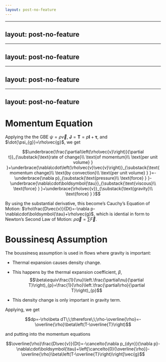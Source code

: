 ```yaml
---
layout: post-no-feature
---
```



---
layout: post-no-feature
---


---
layout: post-no-feature
---


---
layout: post-no-feature
---


---
layout: post-no-feature
---



Momentum Equation
=================

Applying the the GBE $\psi=\rho\vec{v}$, $\boldsymbol{J}=\boldsymbol{T}=p\boldsymbol{I}+\boldsymbol{\tau}$, and $\dot{\psi_{g}}=\rho\vec{g}$, we get

$$\underbrace{\frac{\partial\left(\rho\vec{v}\right)}{\partial t}}_{\substack{\text{rate of change}\\
\text{of momentum}\\
\text{per unit volume}
}
}+\underbrace{\nabla\cdot\left(\rho\vec{v}\vec{v}\right)}_{\substack{\text{momentum change}\\
\text{by convection}\\
\text{per unit volume}
}
}=-\underbrace{\nabla p}_{\substack{\text{pressure}\\
\text{force}
}
}-\underbrace{\nabla\cdot\boldsymbol{\tau}}_{\substack{\text{viscous}\\
\text{force}
}
}+\underbrace{\rho\vec{v}}_{\substack{\text{gravity}\\
\text{force}
}
}$$

By using the substantial derivative, this become’s Cauchy’s Equation of Motion: $\rho\frac{D\vec{v}}{Dt}=-\nabla p-\nabla\cdot\boldsymbol{\tau}+\rho\vec{g}$, which is idential in form to Newton’s Second Law of Motion: $\rho\vec{a}=\sum\vec{F}$.

Boussinesq Assumption
=====================

The boussinesq assumption is used in flows where gravity is important:

-   Thermal expansion causes density change.

-   This happens by the thermal expansion coefficient, $\beta$, $$\beta\equiv\frac{1}{\nu}\left.\frac{\partial\nu}{\partial T}\right)_{p}=\frac{1}{\rho}\left.\frac{\partial\rho}{\partial T}\right)_{p}$$

-   This density change is only important in gravity term.

Applying, we get

$$dp=-\rho\beta dT\;\;\therefore\;\;\rho-\overline{\rho}=-\overline{\rho}\beta\left(T-\overline{T}\right)$$

and putting into the momentum equations

$$\overline{\rho}\frac{D\vec{v}}{Dt}=-\cancelto{\nabla p_{dyn}}{\nabla p}-\nabla\cdot\boldsymbol{\tau}+\left[\cancelto{0}{\overline{\rho}}-\overline{\rho}\beta\left(T-\overline{T}\right)\right]\vec{g}$$





